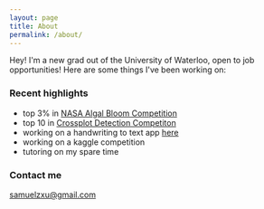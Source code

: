 ```yaml
---
layout: page
title: About
permalink: /about/
---
```


Hey! I'm a new grad out of the University of Waterloo, open to job opportunities! Here are some things I've been working on: 

### Recent highlights

- top 3% in [NASA Algal Bloom Competition](https://www.drivendata.org/competitions/143/tick-tick-bloom/)
- top 10 in [Crossplot Detection Competiton](https://xeek.ai/challenges/locate-plot-markers)
- working on a handwriting to text app [here](smartboard.samuelxu.com)
- working on a kaggle competition
- tutoring on my spare time

### Contact me

[samuelzxu@gmail.com](mailto:samuelzxu@gmail.com)
